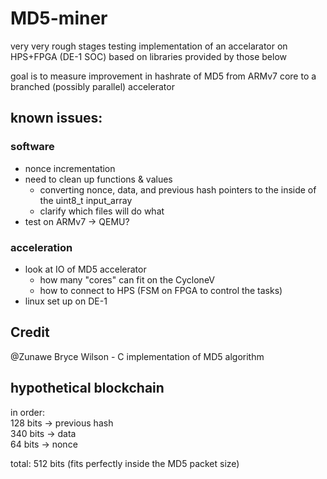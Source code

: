 # MD5-miner
very very rough stages
testing implementation of an accelarator on HPS+FPGA (DE-1 SOC)
based on libraries provided by those below

goal is to measure improvement in hashrate of MD5 from ARMv7 core to a branched (possibly parallel) accelerator

## known issues:
### software
+ nonce incrementation
+ need to clean up functions & values
    - converting nonce, data, and previous hash pointers to the inside of the uint8_t input_array
    - clarify which files will do what
+ test on ARMv7 -> QEMU?

### acceleration
+ look at IO of MD5 accelerator
    - how many "cores" can fit on the CycloneV
    - how to connect to HPS (FSM on FPGA to control the tasks)
+ linux set up on DE-1

## Credit

@Zunawe Bryce Wilson - C implementation of MD5 algorithm

## hypothetical blockchain
in order:  
128 bits    ->  previous hash  
340 bits    ->  data  
64 bits     ->  nonce  

total: 512 bits (fits perfectly inside the MD5 packet size)